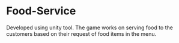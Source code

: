 # Food-Service
Developed using unity tool. The game works on serving food to the customers based on their request of food items in the menu.
